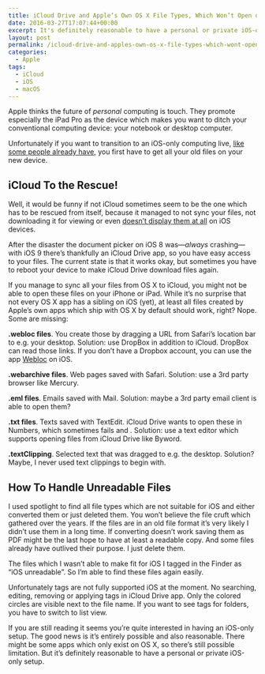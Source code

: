 ```yaml
---
title: iCloud Drive and Apple’s Own OS X File Types, Which Won’t Open on iOS
date: 2016-03-27T17:07:44+00:00
excerpt: It's definitely reasonable to have a personal or private iOS-only setup. You just have to be aware some OS X files won't open on iOS.
layout: post
permalink: /icloud-drive-and-apples-own-os-x-file-types-which-wont-open-on-ios
categories:
  - Apple
tags:
  - iCloud
  - iOS
  - macOS
---
```

Apple thinks the future of _personal_ computing is touch. They promote especially the iPad Pro as the device which makes you want to ditch your conventional computing device: your notebook or desktop computer.

Unfortunately if you want to transition to an iOS-only computing live, [like some people already have](https://www.macstories.net/stories/ipad-air-2-review-why-the-ipad-became-my-main-computer/), you first have to get all your old files on your new device.

## iCloud To the Rescue!

Well, it would be funny if not iCloud sometimes seem to be the one which has to be rescued from itself, because it managed to not sync your files, not downloading it for viewing or even [doesn’t display them at all](https://michaelnordmeyer.com/icloud-drive-display-files) on iOS devices.

After the disaster the document picker on iOS 8 was—_always_ crashing—with iOS 9 there’s thankfully an iCloud Drive app, so you have easy access to your files. The current state is that it works okay, but sometimes you have to reboot your device to make iCloud Drive download files again.

If you manage to sync all your files from OS X to iCloud, you might not be able to open these files on your iPhone or iPad. While it’s no surprise that not every OS X app has a sibling on iOS (yet), at least all files created by Apple’s own apps which ship with OS X by default should work, right? Nope. Some are missing:

**.webloc files**. You create those by dragging a URL from Safari’s location bar to e.g. your desktop. Solution: use DropBox in addition to iCloud. DropBox can read those links. If you don’t have a Dropbox account, you can use the app [Webloc](https://itunes.apple.com/us/app/webloc-tool/id568835112?mt=8) on iOS.

**.webarchive files**. Web pages saved with Safari. Solution: use a 3rd party browser like Mercury.

**.eml files**. Emails saved with Mail. Solution: maybe a 3rd party email client is able to open them?

**.txt files**. Texts saved with TextEdit. iCloud Drive wants to open these in Numbers, which sometimes fails and . Solution: use a text editor which supports opening files from iCloud Drive like Byword.

**.textClipping**. Selected text that was dragged to e.g. the desktop. Solution? Maybe, I never used text clippings to begin with.

## How To Handle Unreadable Files

I used spotlight to find all file types which are not suitable for iOS and either converted them or just deleted them. You won’t believe the file cruft which gathered over the years. If the files are in an old file format it’s very likely I didn’t use them in a long time. If converting doesn’t work saving them as PDF might be the last hope to have at least a readable copy. And some files already have outlived their purpose. I just delete them.

The files which I wasn’t able to make fit for iOS I tagged in the Finder as “iOS unreadable”. So I’m able to find these files again easily.

Unfortunately tags are not fully supported iOS at the moment. No searching, editing, removing or applying tags in iCloud Drive app. Only the colored circles are visible next to the file name. If you want to see tags for folders, you have to switch to list view.

If you are still reading it seems you’re quite interested in having an iOS-only setup. The good news is it’s entirely possible and also reasonable. There might be some apps which only exist on OS X, so there’s still possible limitation. But it’s definitely reasonable to have a personal or private iOS-only setup.
